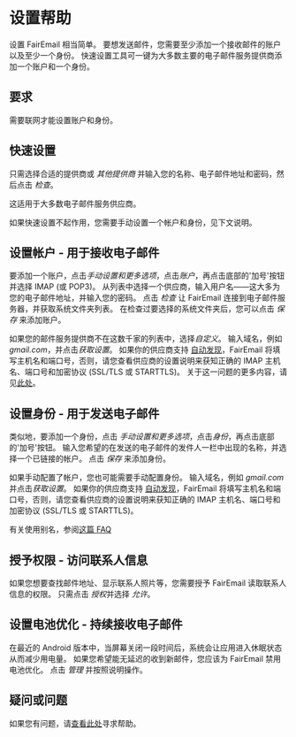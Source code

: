 # 设置帮助

设置 FairEmail 相当简单。 要想发送邮件，您需要至少添加一个接收邮件的账户以及至少一个身份。 快速设置工具可一键为大多数主要的电子邮件服务提供商添加一个账户和一个身份。

## 要求

需要联网才能设置账户和身份。

## 快速设置

只需选择合适的提供商或 *其他提供商* 并输入您的名称、电子邮件地址和密码，然后点击 *检查*。

这适用于大多数电子邮件服务供应商。

如果快速设置不起作用，您需要手动设置一个帐户和身份，见下文说明。

## 设置帐户 - 用于接收电子邮件

要添加一个账户，点击*手动设置和更多选项*，点击*账户*，再点击底部的'加号'按钮并选择 IMAP (或 POP3)。 从列表中选择一个供应商，输入用户名——这大多为您的电子邮件地址，并输入您的密码。 点击 *检查* 让 FairEmail 连接到电子邮件服务器，并获取系统文件夹列表。 在检查过要选择的系统文件夹后，您可以点击 *保存* 来添加账户。

如果您的邮件服务提供商不在这数千家的列表中，选择*自定义*。 输入域名，例如 *gmail.com*，并点击*获取设置*。 如果你的供应商支持 [自动发现](https://tools.ietf.org/html/rfc6186)，FairEmail 将填写主机名和端口号，否则，请您查看供应商的设置说明来获知正确的 IMAP 主机名、端口号和加密协议 (SSL/TLS 或 STARTTLS)。 关于这一问题的更多内容，请见[此处](https://github.com/M66B/FairEmail/blob/master/FAQ.md#authorizing-accounts)。

## 设置身份 - 用于发送电子邮件

类似地，要添加一个身份，点击 *手动设置和更多选项*，点击*身份*，再点击底部的'加号'按钮。 输入您希望的在发送的电子邮件的发件人一栏中出现的名称，并选择一个已链接的帐户。 点击 *保存* 来添加身份。

如果手动配置了帐户，您也可能需要手动配置身份。 输入域名，例如 *gmail.com*并点击*获取设置*。 如果你的供应商支持 [自动发现](https://tools.ietf.org/html/rfc6186)，FairEmail 将填写主机名和端口号，否则，请您查看供应商的设置说明来获知正确的 IMAP 主机名、端口号和加密协议 (SSL/TLS 或 STARTTLS)。

有关使用别名，参阅[这篇 FAQ](https://github.com/M66B/FairEmail/blob/master/FAQ.md#FAQ9) 

## 授予权限 - 访问联系人信息

如果您想要查找邮件地址、显示联系人照片等，您需要授予 FairEmail 读取联系人信息的权限。 只需点击 *授权*并选择 *允许*。

## 设置电池优化 - 持续接收电子邮件

在最近的 Android 版本中，当屏幕关闭一段时间后，系统会让应用进入休眠状态从而减少用电量。 如果您希望能无延迟的收到新邮件，您应该为 FairEmail 禁用电池优化。 点击 *管理* 并按照说明操作。

## 疑问或问题

如果您有问题，请[查看此处](https://github.com/M66B/FairEmail/blob/master/FAQ.md)寻求帮助。